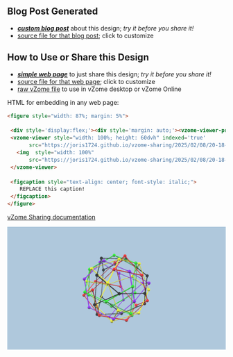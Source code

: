 
## Blog Post Generated

 - [***custom blog post***](<https://joris1724.github.io/vzome-sharing/2025/02/08/Compound-of-5-Truncated-Tetrahedra-20-18-52.html>) about this design; *try it before you share it!*
 - [source file for that blog post](<https://github.com/joris1724/vzome-sharing/edit/main/_posts/2025-02-08-Compound-of-5-Truncated-Tetrahedra-20-18-52.md>); click to customize
 


## How to Use or Share this Design

 - [***simple web page***](<https://joris1724.github.io/vzome-sharing/2025/02/08/20-18-52-Compound-of-5-Truncated-Tetrahedra/>) to just share this design; *try it before you share it!*
 - [source file for that web page](<https://github.com/joris1724/vzome-sharing/edit/main/2025/02/08/20-18-52-Compound-of-5-Truncated-Tetrahedra/index.md>); click to customize
 - [raw vZome file](<https://raw.githubusercontent.com/joris1724/vzome-sharing/main/2025/02/08/20-18-52-Compound-of-5-Truncated-Tetrahedra/Compound-of-5-Truncated-Tetrahedra.vZome>) to use in vZome desktop or vZome Online
 
 HTML for embedding in any web page:
 ```html
<figure style="width: 87%; margin: 5%">
  
  <div style='display:flex;'><div style='margin: auto;'><vzome-viewer-previous label='prev step'></vzome-viewer-previous><vzome-viewer-next label='next step'></vzome-viewer-next></div></div>
  <vzome-viewer style="width: 100%; height: 60dvh" indexed='true'
        src="https://joris1724.github.io/vzome-sharing/2025/02/08/20-18-52-Compound-of-5-Truncated-Tetrahedra/Compound-of-5-Truncated-Tetrahedra.vZome" >
    <img  style="width: 100%"
        src="https://joris1724.github.io/vzome-sharing/2025/02/08/20-18-52-Compound-of-5-Truncated-Tetrahedra/Compound-of-5-Truncated-Tetrahedra.png" >
  </vzome-viewer>

  <figcaption style="text-align: center; font-style: italic;">
     REPLACE this caption!
  </figcaption>
</figure>

 ```

[vZome Sharing documentation](https://vzome.github.io/vzome/sharing.html#how-it-works)

![Image](<Compound-of-5-Truncated-Tetrahedra.png>)

